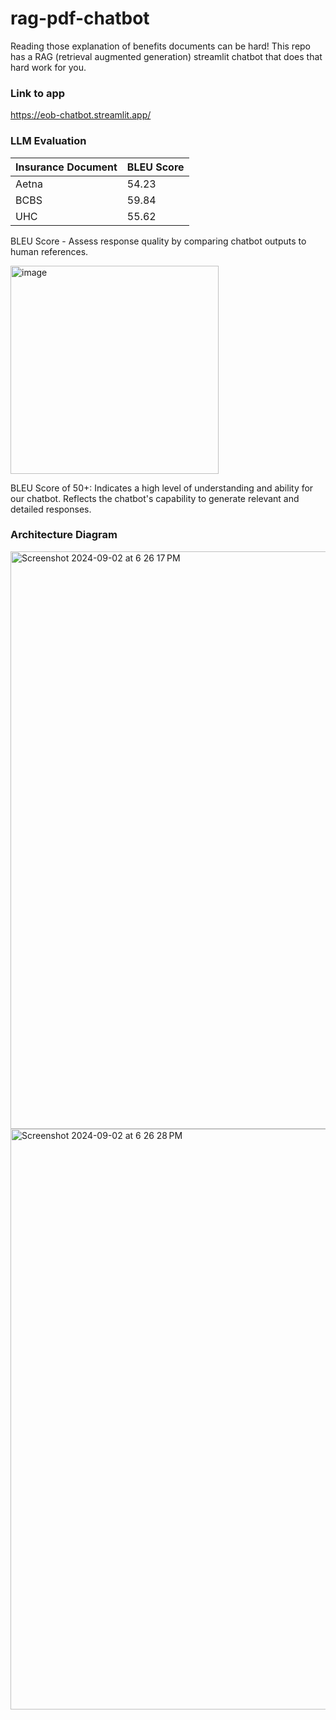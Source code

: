 # rag-pdf-chatbot
Reading those explanation of benefits documents can be hard! This repo has a RAG (retrieval augmented generation) streamlit chatbot that does that hard work for you.

### Link to app 
https://eob-chatbot.streamlit.app/

### LLM Evaluation 

| Insurance Document  | BLEU Score |
| ------------- | ------------- |
| Aetna  | 54.23  |
| BCBS  | 59.84  |
| UHC  | 55.62  |

BLEU Score - Assess response quality by comparing chatbot outputs to human references.

<img width="333" alt="image" src="https://github.com/user-attachments/assets/9c52afba-8f14-497a-84a4-c34764f5e972">

BLEU Score of 50+: Indicates a high level of understanding and ability for our chatbot.
Reflects the chatbot's capability to generate relevant and detailed responses.


### Architecture Diagram

<img width="924" alt="Screenshot 2024-09-02 at 6 26 17 PM" src="https://github.com/user-attachments/assets/f4b61384-f8b4-4369-9519-bd29bfc80555">

<img width="929" alt="Screenshot 2024-09-02 at 6 26 28 PM" src="https://github.com/user-attachments/assets/eea20088-cb70-40d2-a04b-4e8ef63fade0">


